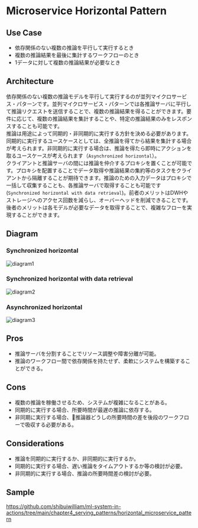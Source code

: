 # Microservice Horizontal Pattern

## Use Case
- 依存関係のない複数の推論を平行して実行するとき
- 複数の推論結果を最後に集計するワークフローのとき
- 1データに対して複数の推論結果が必要なとき

## Architecture
依存関係のない複数の推論モデルを平行して実行するのが並列マイクロサービス・パターンです。並列マイクロサービス・パターンでは各推論サーバに平行して推論リクエストを送信することで、複数の推論結果を得ることができます。要件に応じて、複数の推論結果を集計することや、特定の推論結果のみをレスポンスすることも可能です。<br>
推論は用途によって同期的・非同期的に実行する方針を決める必要があります。同期的に実行するユースケースとしては、全推論を得てから結果を集計する場合が考えられます。非同期的に実行する場合は、推論を得たら即時にアクションを取るユースケースが考えられます（`Asynchronized horizontal`）。<br>
クライアントと推論サーバの間には推論を仲介するプロキシを置くことが可能です。プロキシを配置することでデータ取得や推論結果の集約等のタスクをクライアントから隔離することが期待できます。推論のための入力データはプロキシで一括して収集することも、各推論サーバで取得することも可能です(`Synchronized horizontal with data retrieval`)。前者のメリットはDWHやストレージへのアクセス回数を減らし、オーバーヘッドを削減できることです。後者のメリットは各モデルが必要なデータを取得することで、複雑なフローを実現することができます。

## Diagram
### Synchronized horizontal
![diagram1](diagram1.png)

### Synchronized horizontal with data retrieval
![diagram2](diagram2.png)

### Asynchronized horizontal
![diagram3](diagram3.png)

## Pros
- 推論サーバを分割することでリソース調整や障害分離が可能。
- 推論のワークフロー間で依存関係を持たせず、柔軟にシステムを構築することができる。

## Cons
- 複数の推論を稼働させるため、システムが複雑になることがある。
- 同期的に実行する場合、所要時間が最遅の推論に依存する。
- 非同期に実行する場合、推論器どうしの所要時間の差を後段のワークフローで吸収する必要がある。

## Considerations
- 推論を同期的に実行するか、非同期的に実行するか。
- 同期的に実行する場合、遅い推論をタイムアウトするか等の検討が必要。
- 非同期的に実行する場合、推論の所要時間差の検討が必要。

## Sample
https://github.com/shibuiwilliam/ml-system-in-actions/tree/main/chapter4_serving_patterns/horizontal_microservice_pattern
